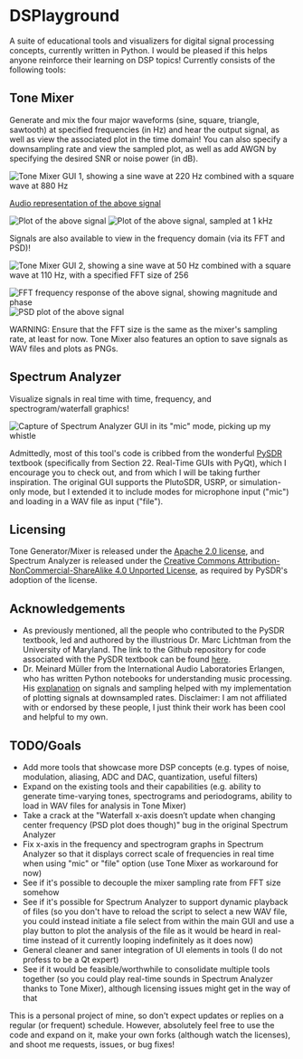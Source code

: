 # DSPlayground
A suite of educational tools and visualizers for digital signal processing concepts, currently written in Python. I would be pleased if this helps anyone reinforce their learning on DSP topics! Currently consists of the following tools:

## Tone Mixer
Generate and mix the four major waveforms (sine, square, triangle, sawtooth) at specified frequencies (in Hz) and hear the output signal, as well as view the associated plot in the time domain! You can also specify a downsampling rate and view the sampled plot, as well as add AWGN by specifying the desired SNR or noise power (in dB). 

![Tone Mixer GUI 1, showing a sine wave at 220 Hz combined with a square wave at 880 Hz](https://github.com/user-attachments/assets/fcc7dca6-89af-477a-a996-6f2ac0adf3f8)

[Audio representation of the above signal](https://github.com/user-attachments/assets/9f980f53-a249-4caa-b1ec-239b7c544385)

![Plot of the above signal](https://github.com/user-attachments/assets/9829d15f-2b20-4afb-bfed-07780b04f7f1)
![Plot of the above signal, sampled at 1 kHz](https://github.com/user-attachments/assets/71ebd112-f5ce-431e-86ea-1c190ee1b970)

Signals are also available to view in the frequency domain (via its FFT and PSD)!

![Tone Mixer GUI 2, showing a sine wave at 50 Hz combined with a square wave at 110 Hz, with a specified FFT size of 256](https://github.com/user-attachments/assets/28e7f6d8-d15e-43e3-836f-c064cbd44020)

![FFT frequency response of the above signal, showing magnitude and phase](https://github.com/user-attachments/assets/a3cdfc52-4faa-4785-a06f-1cc0da2ccb4d)
![PSD plot of the above signal](https://github.com/user-attachments/assets/42726aa5-d297-4b25-8393-ee3e90de579a)

WARNING: Ensure that the FFT size is the same as the mixer's sampling rate, at least for now. 
Tone Mixer also features an option to save signals as WAV files and plots as PNGs.

## Spectrum Analyzer
Visualize signals in real time with time, frequency, and spectrogram/waterfall graphics!  

![Capture of Spectrum Analyzer GUI in its "mic" mode, picking up my whistle](https://github.com/user-attachments/assets/2750c4be-9d14-45ad-ad38-100fe7c5bae2)

Admittedly, most of this tool's code is cribbed from the wonderful [PySDR](https://pysdr.org/) textbook (specifically from Section 22. Real-Time GUIs with PyQt), which I encourage you to check out, and from which I will be taking further inspiration. The original GUI supports the PlutoSDR, USRP, or simulation-only mode, but I extended it to include modes for microphone input ("mic") and loading in a WAV file as input ("file").

## Licensing
Tone Generator/Mixer is released under the [Apache 2.0 license](https://www.apache.org/licenses/LICENSE-2.0), and Spectrum Analyzer is released under the [Creative Commons Attribution-NonCommercial-ShareAlike 4.0 Unported License](https://creativecommons.org/licenses/by-nc-sa/4.0/), as required by PySDR's adoption of the license.

## Acknowledgements
* As previously mentioned, all the people who contributed to the PySDR textbook, led and authored by the illustrious Dr. Marc Lichtman from the University of Maryland. The link to the Github repository for code associated with the PySDR textbook can be found [here](https://github.com/777arc/PySDR).
* Dr. Meinard Müller from the International Audio Laboratories Erlangen, who has written Python notebooks for understanding music processing. His [explanation](https://www.audiolabs-erlangen.de/resources/MIR/FMP/C0/C0.html) on signals and sampling helped with my implementation of plotting signals at downsampled rates.
Disclaimer: I am not affiliated with or endorsed by these people, I just think their work has been cool and helpful to my own.

## TODO/Goals
* Add more tools that showcase more DSP concepts (e.g. types of noise, modulation, aliasing, ADC and DAC, quantization, useful filters)
* Expand on the existing tools and their capabilities (e.g. ability to generate time-varying tones, spectrograms and periodograms, ability to load in WAV files for analysis in Tone Mixer)
* Take a crack at the "Waterfall x-axis doesn’t update when changing center frequency (PSD plot does though)" bug in the original Spectrum Analyzer
* Fix x-axis in the frequency and spectrogram graphs in Spectrum Analyzer so that it displays correct scale of frequencies in real time when using "mic" or "file" option (use Tone Mixer as workaround for now)
* See if it's possible to decouple the mixer sampling rate from FFT size somehow
* See if it's possible for Spectrum Analyzer to support dynamic playback of files (so you don't have to reload the script to select a new WAV file, you could instead initiate a file select from within the main GUI and use a play button to plot the analysis of the file as it would be heard in real-time instead of it currently looping indefinitely as it does now) 
* General cleaner and saner integration of UI elements in tools (I do not profess to be a Qt expert)
* See if it would be feasible/worthwhile to consolidate multiple tools together (so you could play real-time sounds in Spectrum Analyzer thanks to Tone Mixer), although licensing issues might get in the way of that

This is a personal project of mine, so don't expect updates or replies on a regular (or frequent) schedule. However, absolutely feel free to use the code and expand on it, make your own forks (although watch the licenses), and shoot me requests, issues, or bug fixes!
